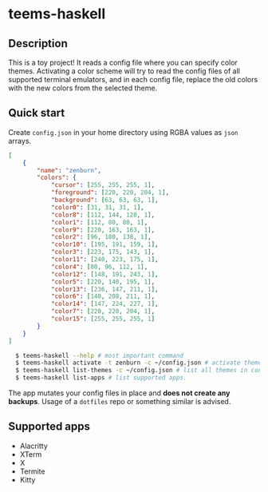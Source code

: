 # teems-haskell

## Description

This is a toy project! It reads a config file where you can specify color themes. Activating a color scheme will try to read the config files of all supported terminal emulators, and in each config file, replace the old colors with the new colors from the selected theme.

## Quick start

Create `config.json` in your home directory using RGBA values as `json` arrays.

```json
[
    {
        "name": "zenburn",
        "colors": {
            "cursor": [255, 255, 255, 1],
            "foreground": [220, 220, 204, 1],
            "background": [63, 63, 63, 1],
            "color0": [31, 31, 31, 1],
            "color8": [112, 144, 128, 1],
            "color1": [112, 80, 80, 1],
            "color9": [220, 163, 163, 1],
            "color2": [96, 180, 138, 1],
            "color10": [195, 191, 159, 1],
            "color3": [223, 175, 143, 1],
            "color11": [240, 223, 175, 1],
            "color4": [80, 96, 112, 1],
            "color12": [148, 191, 243, 1],
            "color5": [220, 140, 195, 1],
            "color13": [236, 147, 211, 1],
            "color6": [140, 208, 211, 1],
            "color14": [147, 224, 227, 1],
            "color7": [220, 220, 204, 1],
            "color15": [255, 255, 255, 1]
        }
    }
]
```

```sh
  $ teems-haskell --help # most important command
  $ teems-haskell activate -t zenburn -c ~/config.json # activate theme -t from config file -c
  $ teems-haskell list-themes -c ~/config.json # list all themes in config file
  $ teems-haskell list-apps # list supported apps.
```

The app mutates your config files in place and **does not create any backups**. Usage of a `dotfiles` repo or something similar is advised.

## Supported apps

- Alacritty
- XTerm
- X
- Termite
- Kitty
